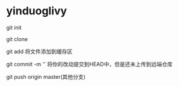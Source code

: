 # yinduoglivy

git init 

git clone 

git add <filename>  将文件添加到缓存区

git commit -m ''    将你的改动提交到HEAD中，但是还未上传到远端仓库


git push origin master(其他分支)  

